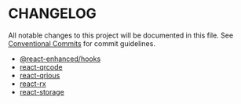 # CHANGELOG

All notable changes to this project will be documented in this file.
See [Conventional Commits](https://conventionalcommits.org) for commit guidelines.

- [@react-enhanced/hooks](./packages/@react-enhanced/hooks/CHANGELOG.md)
- [react-qrcode](./packages/react-qrcode/CHANGELOG.md)
- [react-qrious](./packages/react-qrious/CHANGELOG.md)
- [react-rx](./packages/react-rx/CHANGELOG.md)
- [react-storage](./packages/react-qrious/CHANGELOG.md)
